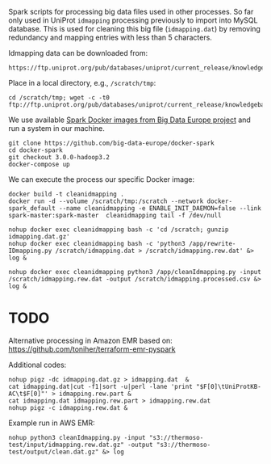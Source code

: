 Spark scripts for processing big data files used in other processes. So far only used in UniProt ```idmapping``` processing previously to import into MySQL database. This is used for cleaning this big file (```idmapping.dat```) by removing redundancy and mapping entries with less than 5 characters.

Idmapping data can be downloaded from:

    https://ftp.uniprot.org/pub/databases/uniprot/current_release/knowledgebase/idmapping/idmapping.dat.gz

Place in a local directory, e.g., ```/scratch/tmp```:

    cd /scratch/tmp; wget -c -t0 ftp://ftp.uniprot.org/pub/databases/uniprot/current_release/knowledgebase/idmapping/idmapping.dat.gz

We use available [Spark Docker images from Big Data Europe project](https://github.com/big-data-europe/docker-spark) and run a system in our machine.

    git clone https://github.com/big-data-europe/docker-spark
    cd docker-spark
    git checkout 3.0.0-hadoop3.2
    docker-compose up

We can execute the process our specific Docker image:

    docker build -t cleanidmapping .
    docker run -d --volume /scratch/tmp:/scratch --network docker-spark_default --name cleanidmapping -e ENABLE_INIT_DAEMON=false --link spark-master:spark-master  cleanidmapping tail -f /dev/null
    
    nohup docker exec cleanidmapping bash -c 'cd /scratch; gunzip idmapping.dat.gz'
    nohup docker exec cleanidmapping bash -c 'python3 /app/rewrite-IDmapping.py /scratch/idmapping.dat > /scratch/idmapping.rew.dat' &> log &
    
    nohup docker exec cleanidmapping python3 /app/cleanIdmapping.py -input /scratch/idmapping.rew.dat -output /scratch/idmapping.processed.csv &> log & 


# TODO

Alternative processing in Amazon EMR based on: https://github.com/toniher/terraform-emr-pyspark

Additional codes:

```
nohup pigz -dc idmapping.dat.gz > idmapping.dat  &
cat idmapping.dat|cut -f1|sort -u|perl -lane 'print "$F[0]\tUniProtKB-AC\t$F[0]"' > idmapping.rew.part &
cat idmapping.dat idmapping.rew.part > idmapping.rew.dat
nohup pigz -c idmapping.rew.dat &
```

Example run in AWS EMR:

```
nohup python3 cleanIdmapping.py -input "s3://thermoso-test/input/idmapping.rew.dat.gz" -output "s3://thermoso-test/output/clean.dat.gz" &> log 
```
